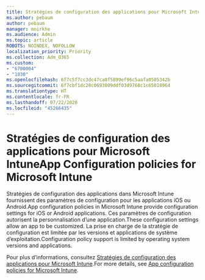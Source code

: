 ```yaml
---
title: Stratégies de configuration des applications pour Microsoft Intune
ms.author: pebaum
author: pebaum
manager: mnirkhe
ms.audience: Admin
ms.topic: article
ROBOTS: NOINDEX, NOFOLLOW
localization_priority: Priority
ms.collection: Adm_O365
ms.custom:
- "6700004"
- "1030"
ms.openlocfilehash: 6f7c5f7cc3dc47ca8f5899ef96c5aafa8505342b
ms.sourcegitcommit: 6f7cbf1dc28c0693009ddf03d9768c1c65018964
ms.translationtype: HT
ms.contentlocale: fr-FR
ms.lasthandoff: 07/22/2020
ms.locfileid: "45266435"
---
```

# <a name="app-configuration-policies-for-microsoft-intune"></a><span data-ttu-id="6ac62-102">Stratégies de configuration des applications pour Microsoft Intune</span><span class="sxs-lookup"><span data-stu-id="6ac62-102">App Configuration policies for Microsoft Intune</span></span>

<span data-ttu-id="6ac62-103">Stratégies de configuration des applications dans Microsoft Intune fournissent des paramètres de configuration pour les applications iOS ou Android.</span><span class="sxs-lookup"><span data-stu-id="6ac62-103">App configuration policies in Microsoft Intune provide configuration settings for iOS or Android applications.</span></span> <span data-ttu-id="6ac62-104">Ces paramètres de configuration autorisent la personnalisation d’une application.</span><span class="sxs-lookup"><span data-stu-id="6ac62-104">These configuration settings allow an app to be customized.</span></span> <span data-ttu-id="6ac62-105">La prise en charge de la stratégie de configuration est limitée par les versions et applications de système d’exploitation.</span><span class="sxs-lookup"><span data-stu-id="6ac62-105">Configuration policy support is limited by operating system versions and applications.</span></span>

<span data-ttu-id="6ac62-106">Pour plus d’informations, consultez [Stratégies de configuration des applications pour Microsoft Intune](https://docs.microsoft.com/intune/app-configuration-policies-overview).</span><span class="sxs-lookup"><span data-stu-id="6ac62-106">For more details, see [App configuration policies for Microsoft Intune](https://docs.microsoft.com/intune/app-configuration-policies-overview).</span></span>